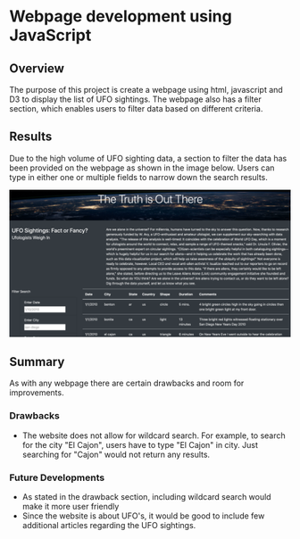 # Webpage development using JavaScript

## Overview

The purpose of this project is create a webpage using html, javascript and D3 to display the list of UFO sightings. The webpage also has a filter section, which enables users to filter data based on different criteria.


## Results

Due to the high volume of UFO sighting data, a section to filter the data has been provided on the webpage as shown in the image below. Users can type in either one or multiple fields to narrow down the search results.

![Comparison](https://github.com/calebten/UFOs/blob/master/static/images/scrnsht.png)


## Summary

As with any webpage there are certain drawbacks and room for improvements.

### Drawbacks

- The website does not allow for wildcard search. For example, to search for the city "El Cajon", users have to type "El Cajon" in city. Just searching for "Cajon" would not return any results.

### Future Developments

- As stated in the drawback section, including wildcard search would make it more user friendly
- Since the website is about UFO's, it would be good to include few additional articles regarding the UFO sightings.
